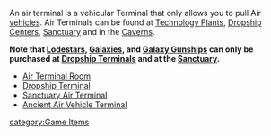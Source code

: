 An air terminal is a vehicular Terminal that only allows you to pull Air
[vehicles](vehicle.md "wikilink"). Air Terminals can be found at
[Technology Plants](Technology_Plant.md "wikilink"), [Dropship
Centers](Dropship_Center.md "wikilink"), [Sanctuary](Sanctuary.md "wikilink")
and in the [Caverns](Cavern.md "wikilink").

**Note that [Lodestars](Lodestar.md "wikilink"),
[Galaxies](Galaxy.md "wikilink"), and [Galaxy
Gunships](Galaxy_Gunship.md "wikilink") can only be purchased at [Dropship
Terminals](Dropship_Terminal.md "wikilink") and at the
[Sanctuary](Sanctuary.md "wikilink").**

- [Air Terminal Room](Air_Terminal_Room.md "wikilink")
- [Dropship Terminal](Dropship_Terminal.md "wikilink")
- [Sanctuary Air Terminal](Sanctuary_Air_Terminal.md "wikilink")
- [Ancient Air Vehicle
  Terminal](Ancient_Air_Vehicle_Terminal.md "wikilink")

[category:Game Items](category:Game_Items.md "wikilink")
